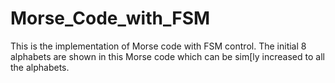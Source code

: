 # Morse_Code_with_FSM

This is the implementation of Morse code with FSM control. The initial 8 alphabets are shown in this Morse code which can be sim[ly increased to all the alphabets. 
